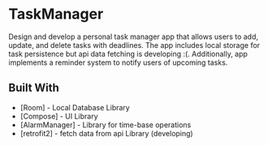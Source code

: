 # TaskManager
Design and develop a personal task manager app that allows users to add, update, and delete tasks with deadlines. The app includes local storage for task persistence but api data fetching is developing :(. Additionally, app implements a reminder system to notify users of upcoming tasks.

## Built With

* [Room] - Local Database Library
* [Compose] - UI Library
* [AlarmManager] - Library for time-base operations
* [retrofit2] - fetch data from api Library (developing)


